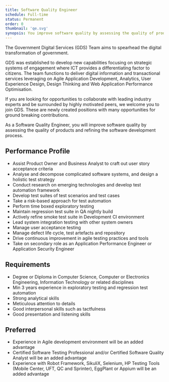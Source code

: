```yaml
---
title: Software Quality Engineer
schedule: Full-time
status: Permanent
order: 0
thumbnail: 'qe.svg'
synopsis: You improve software quality by assessing the quality of products and refining the software development process.
---
```


The Government Digital Services (GDS) Team aims to spearhead the digital transformation of government.

GDS was established to develop new capabilities focusing on strategic systems of engagement where ICT provides a differentiating factor to citizens. The team functions to deliver digital information and transactional services leveraging on Agile Application Development, Analytics, User Experience Design, Design Thinking and Web Application Performance Optimisation.

If you are looking for opportunities to collaborate with leading industry experts and be surrounded by highly motivated peers, we welcome you to join GDS. These are newly created positions with many opportunities for ground breaking contributions.

As a Software Quality Engineer, you will improve software quality by assessing the quality of products and refining the software development process.

## Performance Profile

*	Assist Product Owner and Business Analyst to craft out user story acceptance criteria
*	Analyse and decompose complicated software systems, and design a holistic test strategy
*	Conduct research on emerging technologies and develop test automation framework
*	Develop test suites of test scenarios and test cases
*	Take a risk-based approach for test automation
*	Perform time boxed exploratory testing
*	Maintain regression test suite in QA nightly build
*	Actively refine smoke test suite in Development CI environment
*	Lead system integration testing with other system owners
*	Manage user acceptance testing
*	Manage defect life cycle, test artefacts and repository
*	Drive continuous improvement in agile testing practices and tools
*	Take on secondary role as an Application Performance Engineer or Application Security Engineer

## Requirements

*	Degree or Diploma in Computer Science, Computer or Electronics Engineering, Information Technology or related disciplines
*	Min 3 years experience in exploratory testing and regression test automation
*	Strong analytical skills
*	Meticulous attention to details
*	Good interpersonal skills such as tactfulness
*	Good presentation and listening skills

## Preferred

*	Experience in Agile development environment will be an added advantage
*	Certified Software Testing Professional and/or Certified Software Quality Analyst will be an added advantage
*	Experience with Robot Framework, SikuliX, Selenium, HP Testing Tools (Mobile Center, UFT, QC and Sprinter), EggPlant or Appium will be an added advantage
